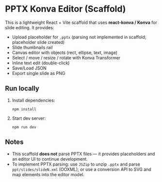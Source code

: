 # PPTX Konva Editor (Scaffold)

This is a lightweight React + Vite scaffold that uses **react-konva / Konva** for slide editing.
It provides:
- Upload placeholder for `.pptx` (parsing not implemented in scaffold; placeholder slide created)
- Slide thumbnails rail
- Canvas editor with objects (rect, ellipse, text, image)
- Select / move / resize / rotate with Konva Transformer
- Inline text edit (double-click)
- Save/Load JSON
- Export single slide as PNG

## Run locally

1. Install dependencies:
   ```
   npm install
   ```
2. Start dev server:
   ```
   npm run dev
   ```

## Notes

- This scaffold **does not** parse PPTX files — it provides placeholders and an editor UI to continue development.
- To implement PPTX parsing: use `JSZip` to unzip `.pptx` and parse `ppt/slides/slideN.xml` (OOXML); or use a conversion API to SVG and map elements into the editor model.
